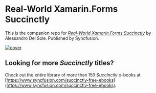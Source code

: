 # Real-World Xamarin.Forms Succinctly

This is the companion repo for [*Real-World Xamarin.Forms Succinctly*](https://www.syncfusion.com/succinctly-free-ebooks) by Alessandro Del Sole. Published by Syncfusion.

[![cover](https://github.com/SyncfusionSuccinctlyE-Books/Xamarin.Forms-Succinctly/blob/master/cover.png)](https://www.syncfusion.com/succinctly-free-ebooks)

## Looking for more _Succinctly_ titles?

Check out the entire library of more than 150 _Succinctly_ e-books at [https://www.syncfusion.com/succinctly-free-ebooks](https://www.syncfusion.com/succinctly-free-ebooks).
